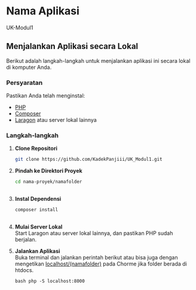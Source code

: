 # Nama Aplikasi

UK-Modul1

## Menjalankan Aplikasi secara Lokal

Berikut adalah langkah-langkah untuk menjalankan aplikasi ini secara lokal di komputer Anda.

### Persyaratan

Pastikan Anda telah menginstal:

- [PHP](https://www.php.net/)
- [Composer](https://getcomposer.org/)
- [Laragon](https://laragon.org/) atau server lokal lainnya

### Langkah-langkah

1. **Clone Repositori**

   ```bash
   git clone https://github.com/KadekPanjiii/UK_Modul1.git

2. **Pindah ke Direktori Proyek**
   ```bash
   cd nama-proyek/namafolder
  
3. **Instal Dependensi**
   ```bash
   composer install
  
4. **Mulai Server Lokal**
   <br>
   Start Laragon atau server lokal lainnya, dan pastikan PHP sudah berjalan.
   
7. **Jalankan Aplikasi**
   <br>
   Buka terminal dan jalankan perintah berikut atau bisa juga dengan mengetikan [localhost/(namafolder)](http://localhost/) pada Chorme jika folder berada di htdocs.
   ```
   bash php -S localhost:8000

  

